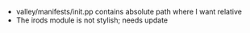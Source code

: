 
- valley/manifests/init.pp contains absolute path where I want
  relative
- The irods module is not stylish; needs update
